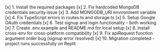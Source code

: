 [x] 1. Install the required packages
[x] 2. Fix hardcoded MongoDB credentials security issue
[x] 3. Add MONGODB_URI environment variable
[x] 4. Fix TypeScript errors in routes.ts and storage.ts
[x] 5. Setup Google OAuth credentials
[x] 6. Test signup and login functionality - both working
[x] 7. Create .env.example and README.md for local setup
[x] 8. Install cross-env for cross-platform compatibility
[x] 9. Fix apiRequest function argument order bug (signup error resolved)
[x] 10. Migration completed - project runs successfully on Replit